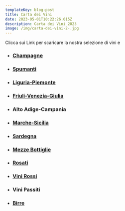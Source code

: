 ```yaml
---
templateKey: blog-post
title: Carta dei Vini
date: 2023-05-01T10:22:26.015Z
description: Carta dei Vini 2023
image: /img/carta-dei-vini-2-.jpg
---
```

C﻿licca sui Link per scaricare la nostra selezione di vini e 

* ### [C﻿hampagne](https://laruotaimperia.com/img/champagne.pdf)
* ### [S﻿pumanti](https://laruotaimperia.com/img/spumanti.pdf)
* ### [L﻿iguria-Piemonte](https://laruotaimperia.com/img/liguria.pdf)
* ### [](https://laruotaimperia.com/img/friuli.pdf)[F﻿riuli-Venezia-Giulia](https://laruotaimperia.com/img/friuli.pdf)
* ### A﻿lto Adige-Campania
* ### [M﻿arche-Sicilia](https://laruotaimperia.com/img/marche_sicilia.pdf)
* ### [S﻿ardegna](https://laruotaimperia.com/img/sardegna.pdf)
* ### [](https://laruotaimperia.com/img/sardegna.pdf)[M﻿ezze Bottiglie](laruotaimperia.com/img/mezze_bottiglie.pdf)
* ### [](laruotaimperia.com/img/mezze_bottiglie.pdf)[R﻿osati](laruotaimperia.com/img/rosati.pdf)
* ### [V﻿ini Rossi](laruotaimperia.com/img/vini_rossi.pdf)
* ### [](laruotaimperia.com/img/birre-caffetteria.pdf)V﻿ini Passiti
* ### [B﻿irre](laruotaimperia.com/img/birre-caffetteria.pdf)